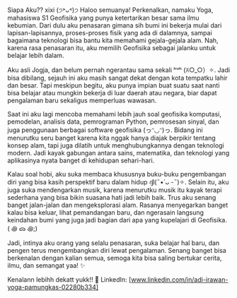 Siapa Aku?? xixi (੭˃ᴗ˂)੭
Haloo semuanya! Perkenalkan, namaku Yoga, mahasiswa S1 Geofisika yang punya ketertarikan besar sama ilmu kebumian. Dari dulu aku penasaran gimana sih bumi ini bekerja mulai dari lapisan-lapisannya, proses-proses fisik yang ada di dalamnya, sampai bagaimana teknologi bisa bantu kita memahami gejala-gejala alam. Nah, karena rasa penasaran itu, aku memilih Geofisika sebagai jalanku untuk belajar lebih dalam.

Aku asli Jogja, dan belum pernah ngerantau sama sekali ʰᵘʰ (ꐦ○_○）✧. Jadi bisa dibilang, sejauh ini aku masih sangat dekat dengan kota tempatku lahir dan besar. Tapi meskipun begitu, aku punya impian buat suatu saat nanti bisa belajar atau mungkin bekerja di luar daerah atau negara, biar dapat pengalaman baru sekaligus memperluas wawasan.

Saat ini aku lagi mencoba memahami lebih jauh soal geofisika komputasi, pemodelan, analisis data, pemrograman Python, pemrosesan sinyal, dan juga penggunaan berbagai software geofisika (っᵔ◡ᵔ)っ. Bidang ini menurutku seru banget karena kita nggak hanya diajak berpikir tentang konsep alam, tapi juga dilatih untuk menghubungkannya dengan teknologi modern. Jadi kayak gabungan antara sains, matematika, dan teknologi yang aplikasinya nyata banget di kehidupan sehari-hari.

Kalau soal hobi, aku suka membaca khususnya buku-buku pengembangan diri yang bisa kasih perspektif baru dalam hidup ദ്ദി(˵•̀ ᴗ -˵)✧. Selain itu, aku juga suka mendengarkan musik, karena menurutku musik itu kayak terapi sederhana yang bisa bikin suasana hati jadi lebih baik. Trus aku senang banget jalan-jalan dan mengeksplorasi alam. Rasanya menyegarkan banget kalau bisa keluar, lihat pemandangan baru, dan ngerasain langsung keindahan bumi yang juga jadi bagian dari apa yang kupelajari di Geofisika. ( ꩜ ᯅ ꩜;)⁭ ⁭

Jadi, intinya aku orang yang selalu penasaran, suka belajar hal baru, dan pengen terus mengembangkan diri lewat pengalaman. Senang banget bisa berkenalan dengan kalian semua, semoga kita bisa saling bertukar cerita, ilmu, dan semangat yaa! ✨

Kenalann lebihh dekatt yukk!!
💼 LinkedIn: [www.linkedin.com/in/adi-irawan-yoga-pamungkas-02280b334]
